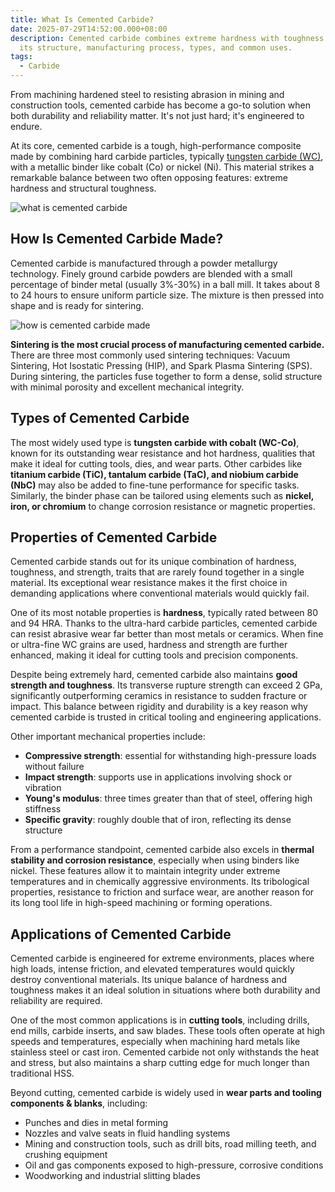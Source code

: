 ```yaml
---
title: What Is Cemented Carbide?
date: 2025-07-29T14:52:00.000+08:00
description: Cemented carbide combines extreme hardness with toughness. Discover
  its structure, manufacturing process, types, and common uses.
tags:
  - Carbide
---
```

From machining hardened steel to resisting abrasion in mining and construction tools, cemented carbide has become a go-to solution when both durability and reliability matter. It's not just hard; it's engineered to endure. 

At its core, cemented carbide is a tough, high-performance composite made by combining hard carbide particles, typically [tungsten carbide (WC)](https://www.mechcarbide.com/posts/what-is-tungsten-carbide/), with a metallic binder like cobalt (Co) or nickel (Ni). This material strikes a remarkable balance between two often opposing features: extreme hardness and structural toughness.

![what is cemented carbide](/uploads/what-is-cemented-carbide-blog-1.png "What Is Cemented Carbide?")

## How Is Cemented Carbide Made?

Cemented carbide is manufactured through a powder metallurgy technology. Finely ground carbide powders are blended with a small percentage of binder metal (usually 3%-30%) in a ball mill. It takes about 8 to 24 hours to ensure uniform particle size. The mixture is then pressed into shape and is ready for sintering.

![how is cemented carbide made](/uploads/what-is-cemented-carbide-blog-2.png "Production Process of Cemented Carbide")

**Sintering is the most crucial process of manufacturing cemented carbide.** There are three most commonly used sintering techniques: Vacuum Sintering, Hot Isostatic Pressing (HIP), and Spark Plasma Sintering (SPS). During sintering, the particles fuse together to form a dense, solid structure with minimal porosity and excellent mechanical integrity.

## Types of Cemented Carbide

The most widely used type is **tungsten carbide with cobalt (WC-Co)**, known for its outstanding wear resistance and hot hardness, qualities that make it ideal for cutting tools, dies, and wear parts. Other carbides like **titanium carbide (TiC), tantalum carbide (TaC), and niobium carbide (NbC)** may also be added to fine-tune performance for specific tasks. Similarly, the binder phase can be tailored using elements such as **nickel, iron, or chromium** to change corrosion resistance or magnetic properties.

## Properties of Cemented Carbide

Cemented carbide stands out for its unique combination of hardness, toughness, and strength, traits that are rarely found together in a single material. Its exceptional wear resistance makes it the first choice in demanding applications where conventional materials would quickly fail.

One of its most notable properties is **hardness**, typically rated between 80 and 94 HRA. Thanks to the ultra-hard carbide particles, cemented carbide can resist abrasive wear far better than most metals or ceramics. When fine or ultra-fine WC grains are used, hardness and strength are further enhanced, making it ideal for cutting tools and precision components.

Despite being extremely hard, cemented carbide also maintains **good strength and toughness**. Its transverse rupture strength can exceed 2 GPa, significantly outperforming ceramics in resistance to sudden fracture or impact. This balance between rigidity and durability is a key reason why cemented carbide is trusted in critical tooling and engineering applications.

Other important mechanical properties include:

* **Compressive strength**: essential for withstanding high-pressure loads without failure
* **Impact strength**: supports use in applications involving shock or vibration
* **Young's modulus**: three times greater than that of steel, offering high stiffness
* **Specific gravity**: roughly double that of iron, reflecting its dense structure

From a performance standpoint, cemented carbide also excels in **thermal stability and corrosion resistance**, especially when using binders like nickel. These features allow it to maintain integrity under extreme temperatures and in chemically aggressive environments. Its tribological properties, resistance to friction and surface wear, are another reason for its long tool life in high-speed machining or forming operations.

## Applications of Cemented Carbide

Cemented carbide is engineered for extreme environments, places where high loads, intense friction, and elevated temperatures would quickly destroy conventional materials. Its unique balance of hardness and toughness makes it an ideal solution in situations where both durability and reliability are required.

One of the most common applications is in **cutting tools**, including drills, end mills, carbide inserts, and saw blades. These tools often operate at high speeds and temperatures, especially when machining hard metals like stainless steel or cast iron. Cemented carbide not only withstands the heat and stress, but also maintains a sharp cutting edge for much longer than traditional HSS.

Beyond cutting, cemented carbide is widely used in **wear parts and tooling components & blanks**, including:

* Punches and dies in metal forming
* Nozzles and valve seats in fluid handling systems
* Mining and construction tools, such as drill bits, road milling teeth, and crushing equipment
* Oil and gas components exposed to high-pressure, corrosive conditions
* Woodworking and industrial slitting blades
